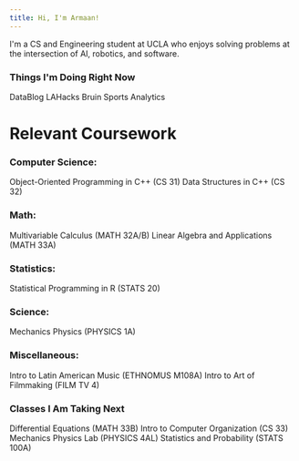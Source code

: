 ```yaml
---
title: Hi, I'm Armaan!
---
```


I'm a CS and Engineering student at UCLA who enjoys solving problems at the intersection of AI, robotics, and software.



### Things I'm Doing Right Now
DataBlog
LAHacks
Bruin Sports Analytics



# Relevant Coursework

### Computer Science:
Object-Oriented Programming in C++ (CS 31)
Data Structures in C++ (CS 32)

### Math:
Multivariable Calculus (MATH 32A/B)
Linear Algebra and Applications (MATH 33A)

### Statistics:
Statistical Programming in R (STATS 20)

### Science:
Mechanics Physics (PHYSICS 1A)

### Miscellaneous:
Intro to Latin American Music (ETHNOMUS M108A)
Intro to Art of Filmmaking (FILM TV 4)

### Classes I Am Taking Next
Differential Equations (MATH 33B)
Intro to Computer Organization (CS 33)
Mechanics Physics Lab (PHYSICS 4AL)
Statistics and Probability (STATS 100A)